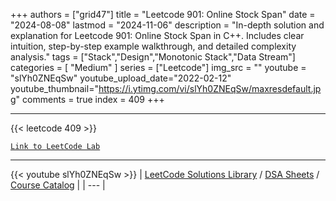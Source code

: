 
+++
authors = ["grid47"]
title = "Leetcode 901: Online Stock Span"
date = "2024-08-08"
lastmod = "2024-11-06"
description = "In-depth solution and explanation for Leetcode 901: Online Stock Span in C++. Includes clear intuition, step-by-step example walkthrough, and detailed complexity analysis."
tags = ["Stack","Design","Monotonic Stack","Data Stream"]
categories = [
    "Medium"
]
series = ["Leetcode"]
img_src = ""
youtube = "slYh0ZNEqSw"
youtube_upload_date="2022-02-12"
youtube_thumbnail="https://i.ytimg.com/vi/slYh0ZNEqSw/maxresdefault.jpg"
comments = true
index = 409
+++



---
{{< leetcode 409 >}}

[`Link to LeetCode Lab`](https://leetcode.com/problems/online-stock-span/description/)

---
{{< youtube slYh0ZNEqSw >}}
| [LeetCode Solutions Library](https://grid47.xyz/leetcode/) / [DSA Sheets](https://grid47.xyz/sheets/) / [Course Catalog](https://grid47.xyz/courses/) |
| --- |
